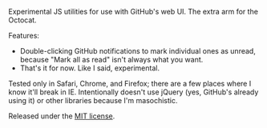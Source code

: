 Experimental JS utilities for use with GitHub's web UI. The extra arm for the
Octocat.

Features:

- Double-clicking GitHub notifications to mark individual ones as unread,
  because "Mark all as read" isn't always what you want.
- That's it for now. Like I said, experimental.

Tested only in Safari, Chrome, and Firefox; there are a few places where I
know it'll break in IE. Intentionally doesn't use jQuery (yes, GitHub's
already using it) or other libraries because I'm masochistic.

Released under the [MIT license][license].



[license]: https://github.com/rondevera/nonocat-js/blob/master/LICENSE
